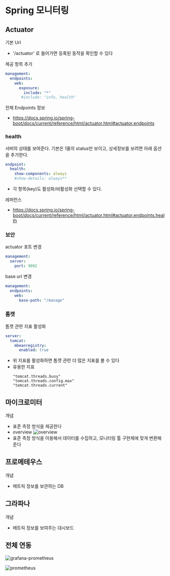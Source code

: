 # Spring 모니터링 
## Actuator
기본 Url
- '/actuator' 로 들어가면 등록된 동작을 확인할 수 있다

제공 항목 추가
```yml
management:
  endpoints:
    web:
      exposure:
        include: "*"
       #include: "info, health"
```
전체 Endpoints 정보
- https://docs.spring.io/spring-boot/docs/current/reference/html/actuator.html#actuator.endpoints

### health
서버의 상태를 보여준다. 기본은 1줄의 status만 보이고, 상세정보를 보려면 아래 옵션을 추가한다.
```yml
endpoint:
  health:
    show-components: always
    #show-details: always**
```
- 각 항목(key)도 활성화/비활성화 선택할 수 있다.


레퍼런스
- https://docs.spring.io/spring-boot/docs/current/reference/html/actuator.html#actuator.endpoints.health

### 보안
actuator 포트 변경
```yaml
management:
  server:
    port: 9092
```

base url 변경
```yaml
management:
  endpoints:
    web:
      base-path: "/manage"
```

### 톰캣
톰캣 관련 지표 활성화
```yaml
server:
  tomcat:
    mbeanregistry:
      enabled: true
```
- 위 지표를 활성화하면 톰캣 관련 더 많은 지표를 볼 수 있다
- 유용한 지표
   ```
   "tomcat.threads.busy"
   "tomcat.threads.config.max"
   "tomcat.threads.current"
   ```

## 마이크로미터
개념
- 표준 측정 방식을 제공한다
- overview
   ![overview](/images/micrometer_overview.png)
- 표준 측정 방식을 이용해서 데이터를 수집하고, 모니터링 툴 구현체에 맞게 변환해준다

## 프로메테우스
개념
- 메트릭 정보를 보관하는 DB

## 그라파나
개념
- 메트릭 정보를 보여주는 대시보드

## 전체 연동
![grafana-prometheus](/images/grafana-prometheus.png)

![prometheus](/images/prometheus.png)